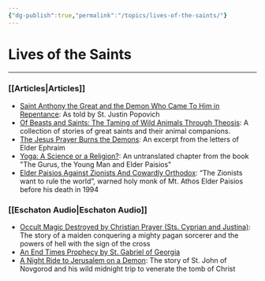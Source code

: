 ```yaml
---
{"dg-publish":true,"permalink":"/topics/lives-of-the-saints/"}
---
```



# Lives of the Saints
---
### [[Articles\|Articles]]
- [Saint Anthony the Great and the Demon Who Came To Him in Repentance](https://thereversion.co/p/saint-anthony-the-great-and-the-demon): As told by St. Justin Popovich
- [Of Beasts and Saints: The Taming of Wild Animals Through Theosis](https://thereversion.co/p/of-beasts-and-saints): A collection of stories of great saints and their animal companions.
- [The Jesus Prayer Burns the Demons](https://thereversion.co/p/the-jesus-prayer-burns-the-demons): An excerpt from the letters of Elder Ephraim
- [Yoga: A Science or a Religion?](https://thereversion.co/p/yoga-a-science-or-a-religion): An untranslated chapter from the book "The Gurus, the Young Man and Elder Paisios"
- [Elder Paisios Against Zionists And Cowardly Orthodox](https://thereversion.co/p/elder-paisios-against-zionists-and): “The Zionists want to rule the world”, warned holy monk of Mt. Athos Elder Paisios before his death in 1994

### [[Eschaton Audio\|Eschaton Audio]]
- [Occult Magic Destroyed by Christian Prayer (Sts. Cyprian and Justina)](https://thereversion.co/p/occult-magic-destroyed-by-christian): The story of a maiden conquering a mighty pagan sorcerer and the powers of hell with the sign of the cross
- [An End Times Prophecy by St. Gabriel of Georgia](https://thereversion.co/p/an-end-times-prophecy-by-st-gabriel)
- [A Night Ride to Jerusalem on a Demon](https://thereversion.co/p/a-night-ride-to-jerusalem-on-a-demon): The story of St. John of Novgorod and his wild midnight trip to venerate the tomb of Christ
